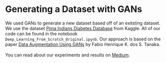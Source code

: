 # Generating a Dataset with GANs

We used GANs to generate a new dataset based off of an exitsting dataset. We use the dataset [Pima Indians Diabetes Database](https://www.kaggle.com/uciml/pima-indians-diabetes-database) from Kaggle. All of our code can be found in the notebook `Deep_Learning_From_Scratch_Original.ipynb`. Our approach is based on the paper [Data Augmentation Using GANs](https://arxiv.org/abs/1904.09135) by Fabio Henrique K. dos S. Tanaka.
<br><br>
You can read about our experiments and results on [Medium]().
